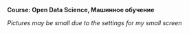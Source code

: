 **Course: Open Data Science, Машинное обучение**

*Pictures may be small due to the settings for my small screen*
